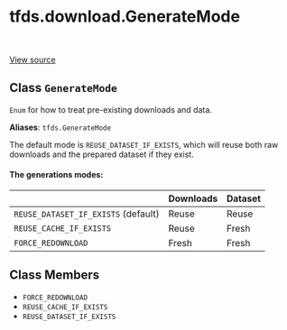 <div itemscope itemtype="http://developers.google.com/ReferenceObject">
<meta itemprop="name" content="tfds.download.GenerateMode" />
<meta itemprop="path" content="Stable" />
<meta itemprop="property" content="FORCE_REDOWNLOAD"/>
<meta itemprop="property" content="REUSE_CACHE_IF_EXISTS"/>
<meta itemprop="property" content="REUSE_DATASET_IF_EXISTS"/>
</div>

# tfds.download.GenerateMode

<!-- Insert buttons and diff -->

<table class="tfo-notebook-buttons tfo-api" align="left">
</table>

<a target="_blank" href="https://github.com/tensorflow/datasets/tree/master/tensorflow_datasets/core/download/util.py">View
source</a>

<!-- Equality marker -->
## Class `GenerateMode`

`Enum` for how to treat pre-existing downloads and data.

**Aliases**: `tfds.GenerateMode`

<!-- Placeholder for "Used in" -->

The default mode is `REUSE_DATASET_IF_EXISTS`, which will reuse both
raw downloads and the prepared dataset if they exist.

#### The generations modes:

|                                    | Downloads | Dataset |
| -----------------------------------|-----------|---------|
| `REUSE_DATASET_IF_EXISTS` (default)| Reuse     | Reuse   |
| `REUSE_CACHE_IF_EXISTS`            | Reuse     | Fresh   |
| `FORCE_REDOWNLOAD`                 | Fresh     | Fresh   |

## Class Members

*   `FORCE_REDOWNLOAD` <a id="FORCE_REDOWNLOAD"></a>
*   `REUSE_CACHE_IF_EXISTS` <a id="REUSE_CACHE_IF_EXISTS"></a>
*   `REUSE_DATASET_IF_EXISTS` <a id="REUSE_DATASET_IF_EXISTS"></a>
